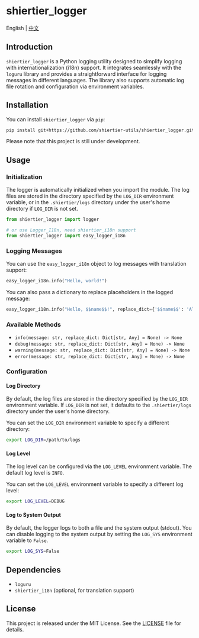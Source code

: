 # shiertier_logger

English | [中文](https://github.com/shiertier-utils/shiertier_logger/blob/main/README_zh.md)

## Introduction

`shiertier_logger` is a Python logging utility designed to simplify logging with internationalization (i18n) support. It integrates seamlessly with the `loguru` library and provides a straightforward interface for logging messages in different languages. The library also supports automatic log file rotation and configuration via environment variables.

## Installation

You can install `shiertier_logger` via `pip`:

```bash
pip install git+https://github.com/shiertier-utils/shiertier_logger.git
```

Please note that this project is still under development.

## Usage

### Initialization

The logger is automatically initialized when you import the module. The log files are stored in the directory specified by the `LOG_DIR` environment variable, or in the `.shiertier/logs` directory under the user's home directory if `LOG_DIR` is not set.

```python
from shiertier_logger import logger

# or use Logger_I18n, need shiertier_i18n support
from shiertier_logger import easy_logger_i18n
```

### Logging Messages

You can use the `easy_logger_i18n` object to log messages with translation support:

```python
easy_logger_i18n.info("Hello, world!")
```

You can also pass a dictionary to replace placeholders in the logged message:

```python
easy_logger_i18n.info("Hello, $$name$$!", replace_dict={'$$name$$': 'Alice'})
```

### Available Methods

- `info(message: str, replace_dict: Dict[str, Any] = None) -> None`
- `debug(message: str, replace_dict: Dict[str, Any] = None) -> None`
- `warning(message: str, replace_dict: Dict[str, Any] = None) -> None`
- `error(message: str, replace_dict: Dict[str, Any] = None) -> None`

### Configuration

#### Log Directory

By default, the log files are stored in the directory specified by the `LOG_DIR` environment variable. If `LOG_DIR` is not set, it defaults to the `.shiertier/logs` directory under the user's home directory.

You can set the `LOG_DIR` environment variable to specify a different directory:

```bash
export LOG_DIR=/path/to/logs
```

#### Log Level

The log level can be configured via the `LOG_LEVEL` environment variable. The default log level is `INFO`.

You can set the `LOG_LEVEL` environment variable to specify a different log level:

```bash
export LOG_LEVEL=DEBUG
```

#### Log to System Output

By default, the logger logs to both a file and the system output (stdout). You can disable logging to the system output by setting the `LOG_SYS` environment variable to `False`.

```bash
export LOG_SYS=False
```

## Dependencies

- `loguru`
- `shiertier_i18n` (optional, for translation support)

## License

This project is released under the MIT License. See the [LICENSE](LICENSE) file for details.